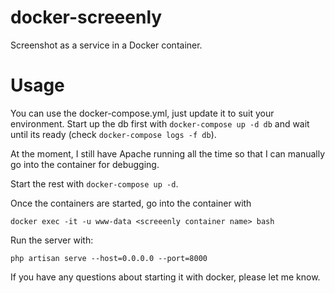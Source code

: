 
docker-screeenly
===

Screenshot as a service in a Docker container.

# Usage

You can use the docker-compose.yml, just update it to suit your environment.
Start up the db first with `docker-compose up -d db` and wait until its ready (check `docker-compose logs -f db`).

At the moment, I still have Apache running all the time so that I can manually go into the container for debugging.

Start the rest with `docker-compose up -d`.

Once the containers are started, go into the container with
```
docker exec -it -u www-data <screeenly container name> bash
```

Run the server with:
```
php artisan serve --host=0.0.0.0 --port=8000
```

If you have any questions about starting it with docker, please let me know.
